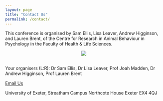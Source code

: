 ```yaml
---
layout: page
title: "Contact Us"
permalink: /contact/
---
```

This conference is organised by   Sam Ellis, Lisa Leaver, Andrew Higginson, and Lauren Brent, of the Centre for Research in Animal Behaviour in Psychology in the Faculty of Health & Life Sciences. 


<div style="text-align:center"><img class="image" src="/assets/images/organisers.png" /></div><br/>

<p>Your organisers (L:R): Dr Sam Ellis, Dr Lisa Leaver, Prof Joah Madden, Dr Andrew Higginson, Prof Lauren Brent </p>

<a href="mailto:ASABSpring2024@gmail.com" target="_blank">Email Us</a>

University of Exeter, 
Streatham Campus
Northcote House
Exeter EX4 4QJ
